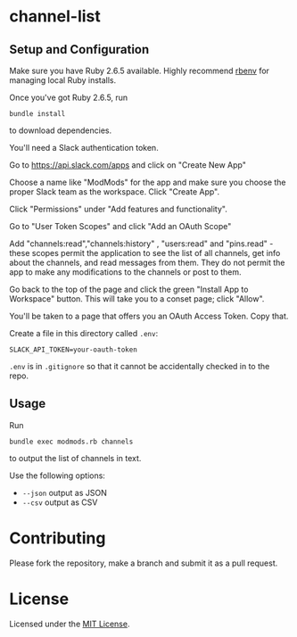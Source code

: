 # channel-list

## Setup and Configuration

Make sure you have Ruby 2.6.5 available. Highly recommend [rbenv](https://github.com/rbenv/rbenv) for managing local Ruby installs.

Once you've got Ruby 2.6.5, run
```
bundle install
```
to download dependencies.

You'll need a Slack authentication token.

Go to https://api.slack.com/apps and click on "Create New App"

Choose a name like "ModMods" for the app and make sure you choose the proper Slack team as the workspace. Click "Create App".

Click "Permissions" under "Add features and functionality".

Go to "User Token Scopes" and click "Add an OAuth Scope"

Add "channels:read","channels:history" , "users:read" and "pins.read" - these scopes permit the application to see the list of all channels, get info about the channels, and read messages from them. They do not permit the app to make any modifications to the channels or post to them.

Go back to the top of the page and click the green "Install App to Workspace" button. This will take you to a conset page; click "Allow".

You'll be taken to a page that offers you an OAuth Access Token. Copy that.

Create a file in this directory called `.env`:
```
SLACK_API_TOKEN=your-oauth-token
```

`.env` is in `.gitignore` so that it cannot be accidentally checked in to the repo.


## Usage

Run
```
bundle exec modmods.rb channels
```
to output the list of channels in text.

Use the following options:
- `--json` output as JSON
- `--csv` output as CSV

# Contributing

Please fork the repository, make a branch and submit it as a pull request.

# License

Licensed under the [MIT License](https://romkey.mit-license.org).
